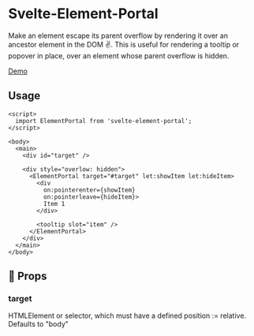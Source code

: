 # Svelte-Element-Portal

Make an element escape its parent overflow by rendering it over an ancestor element in the DOM :v:. This is useful for rendering a tooltip or popover in place, over an element whose parent overflow is hidden.

[Demo](https://svelte.dev/repl/1496bee2c5d642b0baa8158c33cc1d16?version=3.46.6)

## Usage

```svelte
<script>
  import ElementPortal from 'svelte-element-portal';
</script>

<body>
  <main>
    <div id="target" />

    <div style="overlow: hidden">
      <ElementPortal target="#target" let:showItem let:hideItem>
        <div        
          on:pointerenter={showItem}
          on:pointerleave={hideItem}>
          Item 1
        </div>
        
        <tooltip slot="item" />
      </ElementPortal>
    </div>
  </main>
</body>
```

## 🥢 Props

### target

HTMLElement or selector, which must have a defined position := relative. Defaults to "body"
